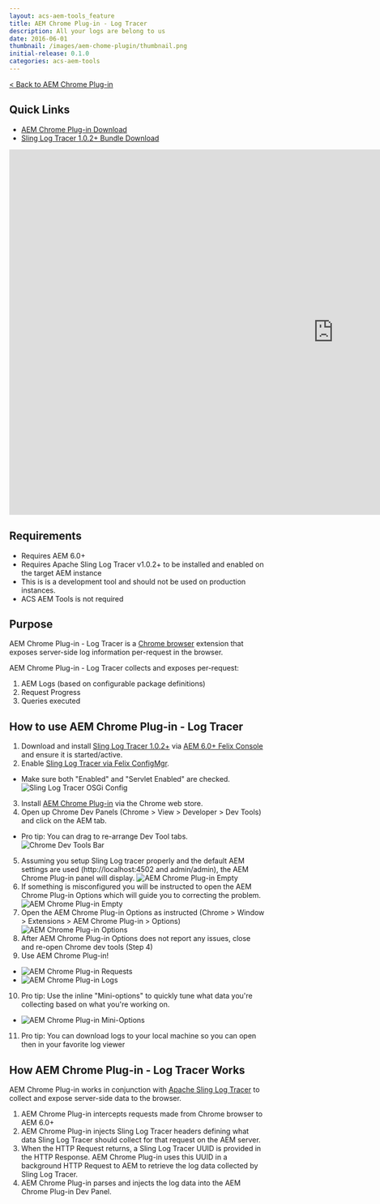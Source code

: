 ```yaml
---
layout: acs-aem-tools_feature
title: AEM Chrome Plug-in - Log Tracer
description: All your logs are belong to us
date: 2016-06-01
thumbnail: /images/aem-chome-plugin/thumbnail.png
initial-release: 0.1.0
categories: acs-aem-tools
---
```


[< Back to AEM Chrome Plug-in](/acs-aem-tools/aem-chrome-plugin)

## Quick Links

* [AEM Chrome Plug-in Download](https://chrome.google.com/webstore/detail/aem-chrome-plug-in/ejdcnikffjleeffpigekhccpepplaode)
* [Sling Log Tracer 1.0.2+ Bundle Download](http://search.maven.org/remotecontent?filepath=org/apache/sling/org.apache.sling.tracer/1.0.2/org.apache.sling.tracer-1.0.2.jar)

<iframe width="1280" height="720" src="https://www.youtube.com/embed/6xedlK-ckuo" frameborder="0" allowfullscreen></iframe>

## Requirements

* Requires AEM 6.0+
* Requires Apache Sling Log Tracer v1.0.2+ to be installed and enabled on the target AEM instance
* This is is a development tool and should not be used on production instances.
* ACS AEM Tools is not required

## Purpose

AEM Chrome Plug-in - Log Tracer is a [Chrome browser](https://www.google.com/chrome/browser/desktop/index.html) extension that exposes server-side log information per-request in the browser.

AEM Chrome Plug-in - Log Tracer collects and exposes per-request:

1. AEM Logs (based on configurable package definitions)
2. Request Progress
3. Queries executed

## How to use AEM Chrome Plug-in - Log Tracer

1. Download and install [Sling Log Tracer 1.0.2+](http://search.maven.org/remotecontent?filepath=org/apache/sling/org.apache.sling.tracer/1.0.2/org.apache.sling.tracer-1.0.2.jar) via [AEM 6.0+ Felix Console](http://localhost:4502/system/console/bundles) and ensure it is started/active.
2.  Enable [Sling Log Tracer via Felix ConfigMgr](http://localhost:4502/system/console/configMgr/configMgr/org.apache.sling.tracer.internal.LogTracer).
 * Make sure both "Enabled" and "Servlet Enabled" are checked.
 ![Sling Log Tracer OSGi Config](/acs-aem-tools/images/aem-chrome-plugin/sling-log-tracer-configmgr.png)
3. Install [AEM Chrome Plug-in](https://chrome.google.com/webstore/detail/aem-chrome-plug-in/ejdcnikffjleeffpigekhccpepplaode) via the Chrome web store.
4. Open up Chrome Dev Panels (Chrome > View > Developer > Dev Tools) and click on the AEM tab.
  * Pro tip: You can drag to re-arrange Dev Tool tabs.
   ![Chrome Dev Tools Bar](/acs-aem-tools/images/aem-chrome-plugin/chrome-dev-tools-bar.png)
5. Assuming you setup Sling Log tracer properly and the default AEM settings are used (http://localhost:4502 and admin/admin), the AEM Chrome Plug-in panel will display.
  ![AEM Chrome Plug-in Empty](/acs-aem-tools/images/aem-chrome-plugin/panel-empty.png)
6. If something is misconfigured you will be instructed to open the AEM Chrome Plug-in Options which will guide you to correcting the problem.
![AEM Chrome Plug-in Empty](/acs-aem-tools/images/aem-chrome-plugin/panel-error.png)
7. Open the AEM Chrome Plug-in Options as instructed (Chrome > Window > Extensions > AEM Chrome Plug-in > Options)
![AEM Chrome Plug-in Options](/acs-aem-tools/images/aem-chrome-plugin/options.png)
8. After AEM Chrome Plug-in Options does not report any issues, close and re-open Chrome dev tools (Step 4)
9. Use AEM Chrome Plug-in!
  * ![AEM Chrome Plug-in Requests](/acs-aem-tools/images/aem-chrome-plugin/requests.png)
  * ![AEM Chrome Plug-in Logs](/acs-aem-tools/images/aem-chrome-plugin/logs.png)
10. Pro tip: Use the inline "Mini-options" to quickly tune what data you're collecting based on what you're working on.
  * ![AEM Chrome Plug-in Mini-Options](/acs-aem-tools/images/aem-chrome-plugin/mini-options.png)
11. Pro tip: You can download logs to your local machine so you can open then in your favorite log viewer

## How AEM Chrome Plug-in - Log Tracer Works

AEM Chrome Plug-in works in conjunction with [Apache Sling Log Tracer](https://sling.apache.org/documentation/bundles/log-tracers.html) to collect and expose server-side data to the browser.

1. AEM Chrome Plug-in intercepts requests made from Chrome browser to AEM 6.0+
2. AEM Chrome Plug-in injects Sling Log Tracer headers defining what data Sling Log Tracer should collect for that request on the AEM server.
3. When the HTTP Request returns, a Sling Log Tracer UUID is provided in the HTTP Response. AEM Chrome Plug-in uses this UUID in a background HTTP Request to AEM to retrieve the log data collected by Sling Log Tracer.
4. AEM Chrome Plug-in parses and injects the log data into the AEM Chrome Plug-in Dev Panel.
